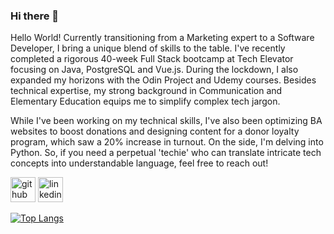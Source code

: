 ### Hi there 👋

<!--
**ashsherlin/ashsherlin** is a ✨ _special_ ✨ repository because its `README.md` (this file) appears on your GitHub profile.

Here are some ideas to get you started:

- 🔭 I’m currently working on ...
- 🌱 I’m currently learning ...
- 👯 I’m looking to collaborate on ...
- 🤔 I’m looking for help with ...
- 💬 Ask me about ...
- 📫 How to reach me: ...
- 😄 Pronouns: ...
- ⚡ Fun fact: ...
-->

        
Hello World! Currently transitioning from a Marketing expert to a Software Developer, I bring a unique blend of skills to the table. I've recently completed a rigorous 40-week Full Stack bootcamp at Tech Elevator focusing on Java, PostgreSQL and Vue.js. During the lockdown, I also expanded my horizons with the Odin Project and Udemy courses. Besides technical expertise, my strong background in Communication and Elementary Education equips me to simplify complex tech jargon. 

While I've been working on my technical skills, I've also been optimizing BA websites to boost donations and designing content for a donor loyalty program, which saw a 20% increase in turnout. On the side, I'm delving into Python. So, if you need a perpetual 'techie' who can translate intricate tech concepts into understandable language, feel free to reach out!



[<img src='https://cdn.jsdelivr.net/npm/simple-icons@3.0.1/icons/github.svg' alt='github' height='40'>](https://github.com/ashsherlin)  [<img src='https://cdn.jsdelivr.net/npm/simple-icons@3.0.1/icons/linkedin.svg' alt='linkedin' height='40'>](https://www.linkedin.com/in/ashleysherlin/)  

[![Top Langs](https://github-readme-stats.vercel.app/api/top-langs/?username=ashsherlin)](https://github.com/anuraghazra/github-readme-stats)

        
